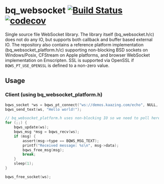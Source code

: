  # bq_websocket [![Build Status](https://travis-ci.org/bqqbarbhg/bq_websocket.svg?branch=master)](https://travis-ci.org/bqqbarbhg/bq_websocket) [![codecov](https://codecov.io/gh/bqqbarbhg/bq_websocket/branch/master/graph/badge.svg)](https://codecov.io/gh/bqqbarbhg/bq_websocket)


Single source file WebSocket library.
The library itself (bq_websocket.h/c) does not do any IO, but supports both callback and buffer based external IO.
The repository also contains a reference platform implementation (bq_websocket_platform.h/c) supporting non-blocking BSD sockets on Windows/Posix,
CFStream on Apple platforms, and browser WebSocket implementation on Emscripten. SSL is supported via OpenSSL if `BQWS_PT_USE_OPENSSL` is defined to a non-zero value.

## Usage

### Client (using bq_websocket_platform.h)

```c
bqws_socket *ws = bqws_pt_connect("ws://demos.kaazing.com/echo", NULL, NULL, NULL);
bqws_send_text(ws, "Hello world!");

// bq_websocket_platform.h uses non-blocking IO so we need to poll here
for (;;) {
    bqws_update(ws);
    bqws_msg *msg = bqws_recv(ws);
    if (msg) {
        assert(msg->type == BQWS_MSG_TEXT);
        printf("Received message: %s\n", msg->data);
        bqws_free_msg(msg);
        break;
    }
    sleep(1);
}

bqws_free_socket(ws);
```
